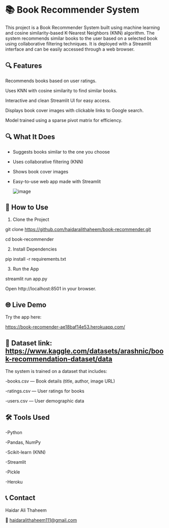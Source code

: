 # 📚 Book Recommender System

This project is a Book Recommender System built using machine learning and cosine similarity-based K-Nearest Neighbors (KNN) algorithm. The system recommends similar books to the user based on a selected book using collaborative filtering techniques. It is deployed with a Streamlit interface and can be easily accessed through a web browser.

## 🔍 Features

Recommends books based on user ratings.

Uses KNN with cosine similarity to find similar books.

Interactive and clean Streamlit UI for easy access.

Displays book cover images with clickable links to Google search.

Model trained using a sparse pivot matrix for efficiency.


## 🔍 What It Does

- Suggests books similar to the one you choose
- Uses collaborative filtering (KNN)
- Shows book cover images
- Easy-to-use web app made with Streamlit


  ![image](https://github.com/user-attachments/assets/a2cdc9cd-d858-488c-8765-b480df8a3094)
## 🚀 How to Use

1. Clone the Project

git clone https://github.com/haidaralithaheem/book-recommender.git

cd book-recommender

2. Install Dependencies

pip install -r requirements.txt

3. Run the App
   
streamlit run app.py

Open http://localhost:8501 in your browser.



## 🌐 Live Demo

Try the app here:

https://book-recomender-ae18baf14e53.herokuapp.com/

## 📁 Dataset link: https://www.kaggle.com/datasets/arashnic/book-recommendation-dataset/data

The system is trained on a dataset that includes:

-books.csv — Book details (title, author, image URL)

-ratings.csv — User ratings for books

-users.csv — User demographic data

## 🛠 Tools Used

-Python

-Pandas, NumPy

-Scikit-learn (KNN)

-Streamlit

-Pickle

-Heroku

## 📞 Contact

Haidar Ali Thaheem

📧 haidaralithaheem111@gmail.com


